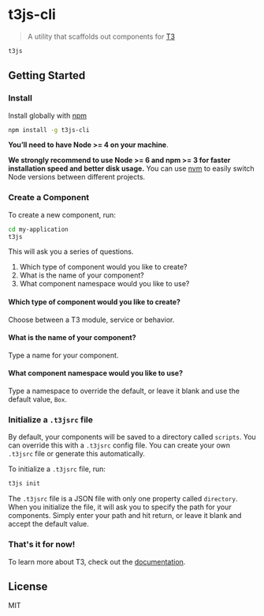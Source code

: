 # t3js-cli

> A utility that scaffolds out components for [T3](http://t3js.org)

```sh
t3js
```

## Getting Started
### Install

Install globally with [npm](https://npmjs.org/package/t3js-cli)

```sh
npm install -g t3js-cli
```

**You’ll need to have Node >= 4 on your machine**.

**We strongly recommend to use Node >= 6 and npm >= 3 for faster installation speed and better disk usage.** You can use [nvm](https://github.com/creationix/nvm#usage) to easily switch Node versions between different projects.

### Create a Component

To create a new component, run:
```sh
cd my-application
t3js
```
This will ask you a series of questions.
1. Which type of component would you like to create?
2. What is the name of your component?
3. What component namespace would you like to use?

#### Which type of component would you like to create?

Choose between a T3 module, service or behavior.

#### What is the name of your component?

Type a name for your component.

#### What component namespace would you like to use?

Type a namespace to override the default, or leave it blank and use the default value, `Box`.

### Initialize a `.t3jsrc` file

By default, your components will be saved to a directory called `scripts`. You can override this with a `.t3jsrc` config file. You can create your own `.t3jsrc` file or generate this automatically.

To initialize a `.t3jsrc` file, run:
```sh
t3js init
```

The `.t3jsrc` file is a JSON file with only one property called `directory`. When you initialize the file, it will ask you to specify the path for your components. Simply enter your path and hit return, or leave it blank and accept the default value.

### That's it for now!

To learn more about T3, check out the [documentation](http://t3js.org/docs/).

## License

MIT
